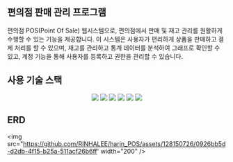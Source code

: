 ## 편의점 판매 관리 프로그램
편의점 POS(Point Of Sale) 웹시스템으로, 편의점에서 판매 및 재고 관리를 원활하게 수행할 수 있는 기능을 제공합니다. 이 시스템은 사용자가 편리하게 상품을 판매하고 결제 처리를 할 수 있으며, 재고를 관리하고 통계 데이터를 분석하여 그래프로 확인할 수 있고, 계정 기능을 통해 사용자를 등록하고 권한을 관리할 수 있습니다.

## 사용 기술 스택
<div align="center">
	<img src="https://img.shields.io/badge/Java-007396?style=flat&logo=Java&logoColor=white" />
	<img src="https://img.shields.io/badge/HTML5-E34F26?style=flat&logo=HTML5&logoColor=white" />
	<img src="https://img.shields.io/badge/CSS3-1572B6?style=flat&logo=CSS3&logoColor=white" />
  	<img src="https://img.shields.io/badge/javaScript-F7DF1E?style=flat&logo=javascript&logoColor=white" />
  	<img src="https://img.shields.io/badge/mysql-4479A1?style=flat&logo=mysql&logoColor=white" />
  	<img src="https://img.shields.io/badge/spring-6DB33F?style=flat&logo=spring&logoColor=white" />
</div>

## ERD
<img src="https://github.com/RINHALEE/harin_POS/assets/128150726/0926bb5d-d2db-4f15-b25a-511acf26b6ff' width="200" />
